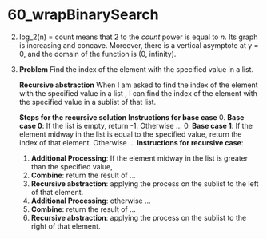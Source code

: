 # 60_wrapBinarySearch

2. log_2(n) = count means that 2 to the *count* power is equal to *n*. Its graph is increasing and concave. Moreover, there is a vertical asymptote at y = 0, and the domain of the function is (0, infinity).

3. **Problem**
   Find the index of the element with the specified value in a list.

   **Recursive abstraction**
   When I am asked to find the index of the element with the specified value in a list
   , I can find the index of the element with the specified value in a sublist of that list.

   **Steps for the recursive solution**
      **Instructions for base case**
   0. **Base case 0**: If the list is empty, return -1. Otherwise ...
   0. **Base case 1**: If the element midway in the list is equal to the specified value, return the index of that element. Otherwise ...
      **Instructions for recursive case**:
   1. **Additional Processing**: If the element midway in the list is greater than the specified value,
   2. **Combine**: return the result of ...
   3. **Recursive abstraction**: applying the process on the sublist to the left of that element.
   1. **Additional Processing**: otherwise ...
   2. **Combine**: return the result of ...
   3. **Recursive abstraction**: applying the process on the sublist to the right of that element.
